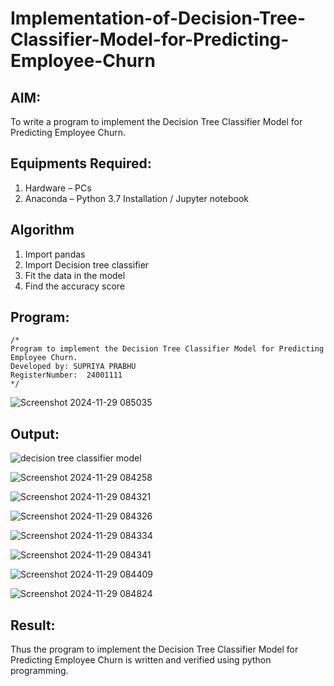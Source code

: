 # Implementation-of-Decision-Tree-Classifier-Model-for-Predicting-Employee-Churn

## AIM:
To write a program to implement the Decision Tree Classifier Model for Predicting Employee Churn.

## Equipments Required:
1. Hardware – PCs
2. Anaconda – Python 3.7 Installation / Jupyter notebook

## Algorithm
1. Import pandas
2. Import Decision tree classifier
3. Fit the data in the model
4. Find the accuracy score
## Program:
```
/*
Program to implement the Decision Tree Classifier Model for Predicting Employee Churn.
Developed by: SUPRIYA PRABHU
RegisterNumber:  24001111
*/
```
![Screenshot 2024-11-29 085035](https://github.com/user-attachments/assets/9ae448a9-a958-4fe7-80e5-9065e211b866)

## Output:
![decision tree classifier model](sam.png)

![Screenshot 2024-11-29 084258](https://github.com/user-attachments/assets/357317f2-b8cc-4408-9f0d-a9e137e19452)

![Screenshot 2024-11-29 084321](https://github.com/user-attachments/assets/ff29758a-1e75-44d5-99ae-8a41e3b75422)

![Screenshot 2024-11-29 084326](https://github.com/user-attachments/assets/c7668843-3ce4-4bbb-8898-78468a14d10c)

![Screenshot 2024-11-29 084334](https://github.com/user-attachments/assets/361404a3-d97f-48b4-b122-e7341d943d54)

![Screenshot 2024-11-29 084341](https://github.com/user-attachments/assets/fe0019d6-6335-4412-b9b6-43e1e0e5b190)

![Screenshot 2024-11-29 084409](https://github.com/user-attachments/assets/71a5ffc2-17a0-4b1e-846b-10ee22bc9fb2)

![Screenshot 2024-11-29 084824](https://github.com/user-attachments/assets/ec09e12e-fc83-43b1-9011-754d4e196de6)



## Result:
Thus the program to implement the  Decision Tree Classifier Model for Predicting Employee Churn is written and verified using python programming.
